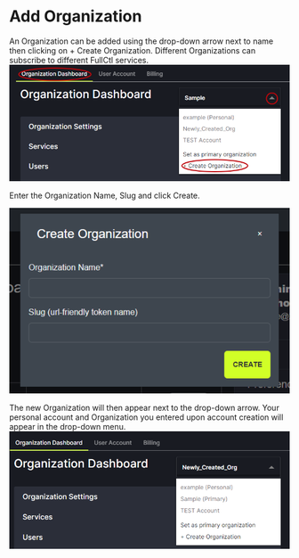 # Add Organization

An Organization can be added using the drop-down arrow next to name then clicking on + Create Organization. Different Organizations can subscribe to different FullCtl services.
   ![](img/addorg.png)
   
Enter the Organization Name, Slug and click Create. 

   ![](img/createorgpopup.png)
   
The new Organization will then appear next to the drop-down arrow. Your personal account and Organization you entered upon account creation will appear in the drop-down menu.    
   ![](img/neworg.png)
